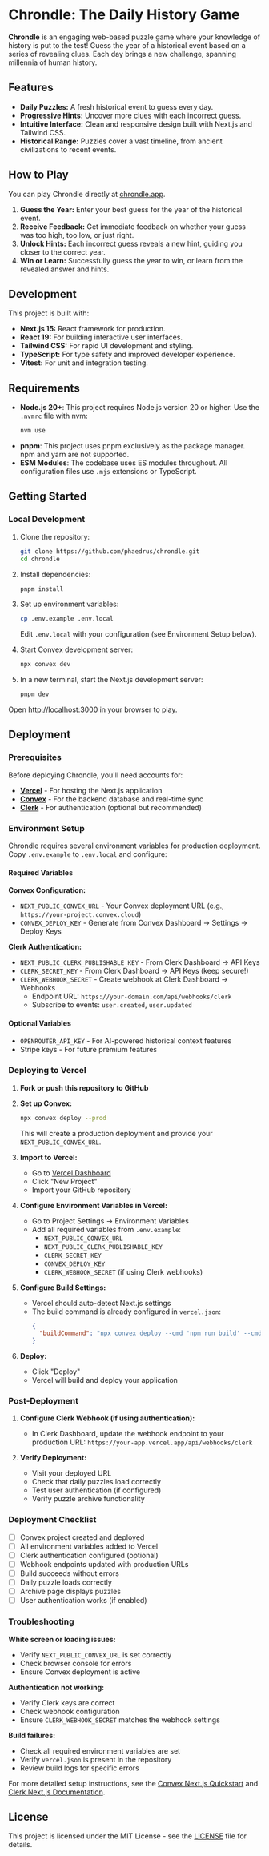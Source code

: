 # Chrondle: The Daily History Game

**Chrondle** is an engaging web-based puzzle game where your knowledge of history is put to the test! Guess the year of a historical event based on a series of revealing clues. Each day brings a new challenge, spanning millennia of human history.

## Features

- **Daily Puzzles:** A fresh historical event to guess every day.
- **Progressive Hints:** Uncover more clues with each incorrect guess.
- **Intuitive Interface:** Clean and responsive design built with Next.js and Tailwind CSS.
- **Historical Range:** Puzzles cover a vast timeline, from ancient civilizations to recent events.

## How to Play

You can play Chrondle directly at [chrondle.app](https://chrondle.app).

1.  **Guess the Year:** Enter your best guess for the year of the historical event.
2.  **Receive Feedback:** Get immediate feedback on whether your guess was too high, too low, or just right.
3.  **Unlock Hints:** Each incorrect guess reveals a new hint, guiding you closer to the correct year.
4.  **Win or Learn:** Successfully guess the year to win, or learn from the revealed answer and hints.

## Development

This project is built with:

- **Next.js 15:** React framework for production.
- **React 19:** For building interactive user interfaces.
- **Tailwind CSS:** For rapid UI development and styling.
- **TypeScript:** For type safety and improved developer experience.
- **Vitest:** For unit and integration testing.

## Requirements

- **Node.js 20+**: This project requires Node.js version 20 or higher. Use the `.nvmrc` file with nvm:
  ```bash
  nvm use
  ```
- **pnpm**: This project uses pnpm exclusively as the package manager. npm and yarn are not supported.
- **ESM Modules**: The codebase uses ES modules throughout. All configuration files use `.mjs` extensions or TypeScript.

## Getting Started

### Local Development

1.  Clone the repository:

    ```bash
    git clone https://github.com/phaedrus/chrondle.git
    cd chrondle
    ```

2.  Install dependencies:

    ```bash
    pnpm install
    ```

3.  Set up environment variables:

    ```bash
    cp .env.example .env.local
    ```

    Edit `.env.local` with your configuration (see Environment Setup below).

4.  Start Convex development server:

    ```bash
    npx convex dev
    ```

5.  In a new terminal, start the Next.js development server:
    ```bash
    pnpm dev
    ```

Open [http://localhost:3000](http://localhost:3000) in your browser to play.

## Deployment

### Prerequisites

Before deploying Chrondle, you'll need accounts for:

- **[Vercel](https://vercel.com)** - For hosting the Next.js application
- **[Convex](https://convex.dev)** - For the backend database and real-time sync
- **[Clerk](https://clerk.com)** - For authentication (optional but recommended)

### Environment Setup

Chrondle requires several environment variables for production deployment. Copy `.env.example` to `.env.local` and configure:

#### Required Variables

**Convex Configuration:**

- `NEXT_PUBLIC_CONVEX_URL` - Your Convex deployment URL (e.g., `https://your-project.convex.cloud`)
- `CONVEX_DEPLOY_KEY` - Generate from Convex Dashboard → Settings → Deploy Keys

**Clerk Authentication:**

- `NEXT_PUBLIC_CLERK_PUBLISHABLE_KEY` - From Clerk Dashboard → API Keys
- `CLERK_SECRET_KEY` - From Clerk Dashboard → API Keys (keep secure!)
- `CLERK_WEBHOOK_SECRET` - Create webhook at Clerk Dashboard → Webhooks
  - Endpoint URL: `https://your-domain.com/api/webhooks/clerk`
  - Subscribe to events: `user.created`, `user.updated`

#### Optional Variables

- `OPENROUTER_API_KEY` - For AI-powered historical context features
- Stripe keys - For future premium features

### Deploying to Vercel

1. **Fork or push this repository to GitHub**

2. **Set up Convex:**

   ```bash
   npx convex deploy --prod
   ```

   This will create a production deployment and provide your `NEXT_PUBLIC_CONVEX_URL`.

3. **Import to Vercel:**

   - Go to [Vercel Dashboard](https://vercel.com/dashboard)
   - Click "New Project"
   - Import your GitHub repository

4. **Configure Environment Variables in Vercel:**

   - Go to Project Settings → Environment Variables
   - Add all required variables from `.env.example`:
     - `NEXT_PUBLIC_CONVEX_URL`
     - `NEXT_PUBLIC_CLERK_PUBLISHABLE_KEY`
     - `CLERK_SECRET_KEY`
     - `CONVEX_DEPLOY_KEY`
     - `CLERK_WEBHOOK_SECRET` (if using Clerk webhooks)

5. **Configure Build Settings:**

   - Vercel should auto-detect Next.js settings
   - The build command is already configured in `vercel.json`:
     ```json
     {
       "buildCommand": "npx convex deploy --cmd 'npm run build' --cmd-url-env-var-name NEXT_PUBLIC_CONVEX_URL"
     }
     ```

6. **Deploy:**
   - Click "Deploy"
   - Vercel will build and deploy your application

### Post-Deployment

1. **Configure Clerk Webhook (if using authentication):**

   - In Clerk Dashboard, update the webhook endpoint to your production URL:
     `https://your-app.vercel.app/api/webhooks/clerk`

2. **Verify Deployment:**
   - Visit your deployed URL
   - Check that daily puzzles load correctly
   - Test user authentication (if configured)
   - Verify puzzle archive functionality

### Deployment Checklist

- [ ] Convex project created and deployed
- [ ] All environment variables added to Vercel
- [ ] Clerk authentication configured (optional)
- [ ] Webhook endpoints updated with production URLs
- [ ] Build succeeds without errors
- [ ] Daily puzzle loads correctly
- [ ] Archive page displays puzzles
- [ ] User authentication works (if enabled)

### Troubleshooting

**White screen or loading issues:**

- Verify `NEXT_PUBLIC_CONVEX_URL` is set correctly
- Check browser console for errors
- Ensure Convex deployment is active

**Authentication not working:**

- Verify Clerk keys are correct
- Check webhook configuration
- Ensure `CLERK_WEBHOOK_SECRET` matches the webhook settings

**Build failures:**

- Check all required environment variables are set
- Verify `vercel.json` is present in the repository
- Review build logs for specific errors

For more detailed setup instructions, see the [Convex Next.js Quickstart](https://docs.convex.dev/quickstart/nextjs) and [Clerk Next.js Documentation](https://clerk.com/docs/quickstarts/nextjs).

## License

This project is licensed under the MIT License - see the [LICENSE](LICENSE) file for details.
